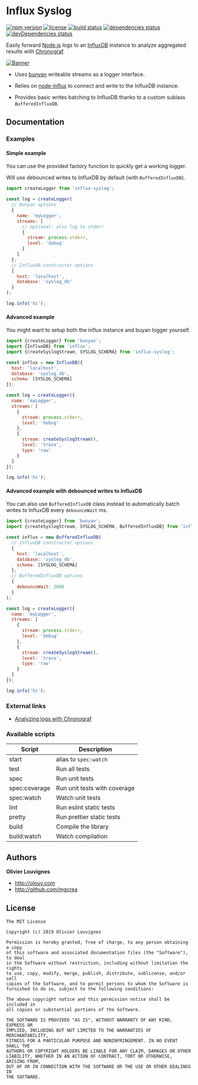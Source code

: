 # Influx Syslog

[![npm version](https://img.shields.io/npm/v/influx-syslog.svg)](https://github.com/mgcrea/node-influx-syslog/releases)
[![license](https://img.shields.io/github/license/mgcrea/node-influx-syslog.svg?style=flat)](https://tldrlegal.com/license/mit-license)
[![build status](http://img.shields.io/travis/mgcrea/node-influx-syslog/master.svg?style=flat)](http://travis-ci.org/mgcrea/node-influx-syslog)
[![dependencies status](https://img.shields.io/david/mgcrea/node-influx-syslog.svg?style=flat)](https://david-dm.org/mgcrea/node-influx-syslog)
[![devDependencies status](https://img.shields.io/david/dev/mgcrea/node-influx-syslog.svg?style=flat)](https://david-dm.org/mgcrea/node-influx-syslog#info=devDependencies)

Easily forward [Node.js](https://nodejs.org/en/) logs to an [InfluxDB](https://github.com/influxdata/influxdb) instance to analyze aggregated results with [Chronograf](https://github.com/influxdata/chronograf).

[![Banner](http://mgcrea.github.io/node-influx-syslog/.github/log-viewer-overview.png)](https://docs.influxdata.com/chronograf/v1.7/guides/analyzing-logs/)

- Uses [bunyan](https://github.com/trentm/node-bunyan) writeable streams as a logger interface.

- Relies on [node-influx](https://github.com/node-influx/node-influx) to connect and write to the InfluxDB instance.

- Provides basic writes batching to InfluxDB thanks to a custom sublass `BufferedInfluxDB`.

## Documentation

### Examples

#### Simple example

You can use the provided factory function to quickly get a working logger.

Will use debounced writes to InfluxDB by default (with `BufferedInfluxDB`).

```js
import createLogger from 'influx-syslog';

const log = createLogger(
  // Bunyan options
  {
    name: 'myLogger',
    streams: [
      // optional: also log to stderr
      {
        stream: process.stderr,
        level: 'debug'
      }
    ]
  },
  // InfluxDB constructor options
  {
    host: 'localhost',
    database: 'syslog_db'
  }
);

log.info('hi');
```

#### Advanced example

You might want to setup both the influx instance and buyan logger yourself.

```js
import {createLogger} from 'bunyan';
import {InfluxDB} from 'influx';
import {createSyslogStream, SYSLOG_SCHEMA} from 'influx-syslog';

const influx = new InfluxDB({
  host: 'localhost',
  database: 'syslog_db',
  schema: [SYSLOG_SCHEMA]
});

const log = createLogger({
  name: 'myLogger',
  streams: [
    {
      stream: process.stderr,
      level: 'debug'
    },
    {
      stream: createSyslogStream(),
      level: 'trace',
      type: 'raw'
    }
  ]
});

log.info('hi');
```

#### Advanced example with debounced writes to InfluxDB

You can also use `BufferedInfluxDB` class instead to automatically batch writes to InfluxDB every `debounceWait` ms.

```js
import {createLogger} from 'bunyan';
import {createSyslogStream, SYSLOG_SCHEMA, BufferedInfluxDB} from 'influx-syslog';

const influx = new BufferedInfluxDB(
  // InfluxDB constructor options
  {
    host: 'localhost',
    database: 'syslog_db',
    schema: [SYSLOG_SCHEMA]
  },
  // BufferedInfluxDB options
  {
    debounceWait: 2000
  }
);

const log = createLogger({
  name: 'myLogger',
  streams: [
    {
      stream: process.stderr,
      level: 'debug'
    },
    {
      stream: createSyslogStream(),
      level: 'trace',
      type: 'raw'
    }
  ]
});

log.info('hi');
```

### External links

- [Analyzing logs with Chronograf](https://docs.influxdata.com/chronograf/v1.7/guides/analyzing-logs/)

### Available scripts

| **Script**    | **Description**              |
| ------------- | ---------------------------- |
| start         | alias to `spec:watch`        |
| test          | Run all tests                |
| spec          | Run unit tests               |
| spec:coverage | Run unit tests with coverage |
| spec:watch    | Watch unit tests             |
| lint          | Run eslint static tests      |
| pretty        | Run prettier static tests    |
| build         | Compile the library          |
| build:watch   | Watch compilation            |

## Authors

**Olivier Louvignes**

- http://olouv.com
- http://github.com/mgcrea

## License

```
The MIT License

Copyright (c) 2019 Olivier Louvignes

Permission is hereby granted, free of charge, to any person obtaining a copy
of this software and associated documentation files (the "Software"), to deal
in the Software without restriction, including without limitation the rights
to use, copy, modify, merge, publish, distribute, sublicense, and/or sell
copies of the Software, and to permit persons to whom the Software is
furnished to do so, subject to the following conditions:

The above copyright notice and this permission notice shall be included in
all copies or substantial portions of the Software.

THE SOFTWARE IS PROVIDED "AS IS", WITHOUT WARRANTY OF ANY KIND, EXPRESS OR
IMPLIED, INCLUDING BUT NOT LIMITED TO THE WARRANTIES OF MERCHANTABILITY,
FITNESS FOR A PARTICULAR PURPOSE AND NONINFRINGEMENT. IN NO EVENT SHALL THE
AUTHORS OR COPYRIGHT HOLDERS BE LIABLE FOR ANY CLAIM, DAMAGES OR OTHER
LIABILITY, WHETHER IN AN ACTION OF CONTRACT, TORT OR OTHERWISE, ARISING FROM,
OUT OF OR IN CONNECTION WITH THE SOFTWARE OR THE USE OR OTHER DEALINGS IN
THE SOFTWARE.
```
